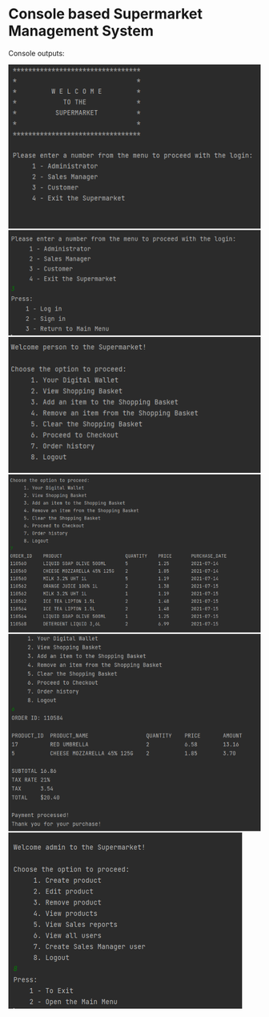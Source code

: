 # Console based Supermarket Management System

Console outputs:

<img src="images/welcomeView.PNG">
<img src="images/customerOptions.PNG">
<img src="images/customerView.PNG">
<img src="images/customerOrderHistory.PNG">
<img src="images/checkoutView.PNG">
<img src="images/adminView.PNG">
